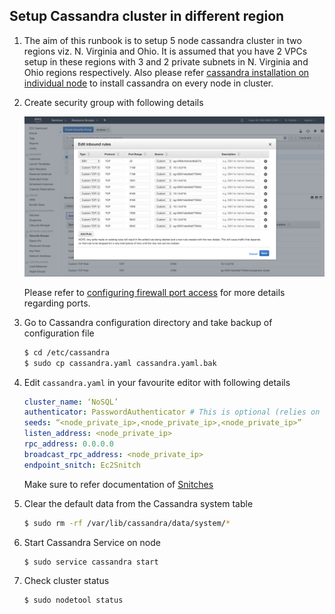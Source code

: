 ## Setup Cassandra cluster in different region

1. The aim of this runbook is to setup 5 node cassandra cluster in two regions viz. N. Virginia and Ohio. It is assumed that you have 2 VPCs setup in these regions with 3 and 2 private subnets in N. Virginia and Ohio regions respectively. Also please refer [cassandra installation on individual node](Install&#32;cassandra&#32;on&#32;ubuntu.md) to install cassandra on every node in cluster.
   
2. Create security group with following details
   
   ![Cassandra security group](../Resources/Cassandra&#32;security&#32;group.png)

   Please refer to [configuring firewall port access](https://docs.datastax.com/en/archived/cassandra/2.1/cassandra/security/secureFireWall_r.html) for more details regarding ports.

3. Go to Cassandra configuration directory and take backup of configuration file
   
   ```bash
   $ cd /etc/cassandra
   $ sudo cp cassandra.yaml cassandra.yaml.bak
   ```

4. Edit `cassandra.yaml` in your favourite editor with following details
   
   ```yaml
   cluster_name: ‘NoSQL’
   authenticator: PasswordAuthenticator # This is optional (relies on username/password pairs to authenticate)
   seeds: “<node_private_ip>,<node_private_ip>,<node_private_ip>”
   listen_address: <node_private_ip>
   rpc_address: 0.0.0.0
   broadcast_rpc_address: <node_private_ip>
   endpoint_snitch: Ec2Snitch
   ```
   Make sure to refer documentation of [Snitches](https://docs.datastax.com/en/archived/cassandra/2.1/cassandra/architecture/architectureSnitchesAbout_c.html)

5. Clear the default data from the Cassandra system table
   
   ```bash
   $ sudo rm -rf /var/lib/cassandra/data/system/*
   ```

6. Start Cassandra Service on node
   
   ```bash
   $ sudo service cassandra start
   ```

7. Check cluster status
   
   ```bash
   $ sudo nodetool status
   ```